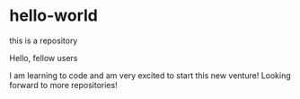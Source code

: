 # hello-world
this is a repository

Hello, fellow users

I am learning to code and am very excited to start this new venture!
Looking forward to more repositories!
